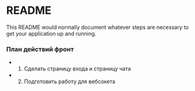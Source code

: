 # README #

This README would normally document whatever steps are necessary to get your application up and running.

### План действий фронт ###

* 1. Сделать страницу входа и страницу чата
* 2. Подготовить работу для вебсокета